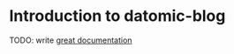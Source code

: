 # Introduction to datomic-blog

TODO: write [great documentation](http://jacobian.org/writing/what-to-write/)
